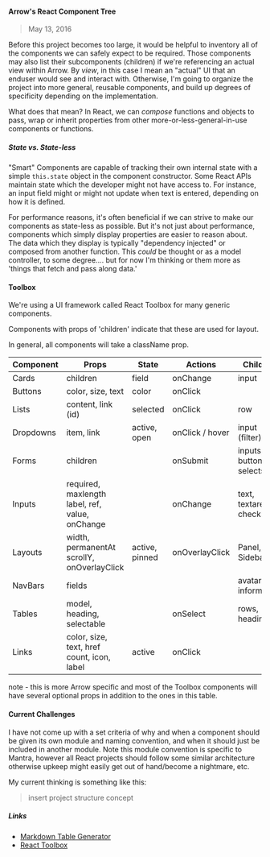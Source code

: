 #### Arrow's React Component Tree

> May 13, 2016

Before this project becomes too large, it would be helpful to inventory all of
the components we can safely expect to be required. Those components may also
list their subcomponents (children) if we're referencing an actual view within
Arrow. By _view_, in this case I mean an "actual" UI that an enduser would see
and interact with. Otherwise, I'm going to organize the project into more general,
reusable components, and build up degrees of specificity depending on the implementation.

What does that mean? In React, we can *compose* functions and objects to pass, wrap
or inherit properties from other more-or-less-general-in-use components or functions.

##### State vs. State-less

"Smart" Components are capable of tracking their own internal state with a simple
`this.state` object in the component constructor. Some React APIs maintain state
which the developer might not have access to. For instance, an input field might
or might not update when text is entered, depending on how it is defined.

For performance reasons, it's often beneficial if we can strive to make our components
as state-less as possible. But it's not just about performance, components which
simply display properties are easier to reason about. The data which they display
is typically "dependency injected" or composed from another function. This _could_
be thought or as a model controller, to some degree.... but for now I'm thinking
or them more as 'things that fetch and pass along data.'

#### Toolbox

We're using a UI framework called React Toolbox for many generic components.

Components with props of 'children' indicate that these are used for layout.

In general, all components will take a className prop.

| Component | Props                                           | State          | Actions         | Children                 | example           |
|-----------|-------------------------------------------------|----------------|-----------------|--------------------------|-------------------|
| Cards     | children                                        | field          | onChange        | input                    | Login             |
| Buttons   | color, size, text                               | color          | onClick         |                          | Section           |
| Lists     | content, link (id)                              | selected       | onClick         | row                      | Products          |
| Dropdowns | item, link                                      | active, open   | onClick / hover | input (filter)           | SelectProductType |
| Forms     | children                                        |                | onSubmit        | inputs, buttons, selects | AddNewQuote       |
| Inputs    | required, maxlength label, ref, value, onChange |                | onChange        | text, textarea, checkbox | QuoteName         |
| Layouts   | width, permanentAt scrollY, onOverlayClick      | active, pinned | onOverlayClick  | Panel, Sidebar           | SimpleLayout      |
| NavBars   | fields                                          |                |                 | avatar, information      | TopBar, QuoteInfo |
| Tables    | model, heading, selectable                      |                | onSelect        | rows, headings           | ProductsInSection |
| Links     | color, size, text, href count, icon, label      | active         | onClick         |                          | Logo              |


note - this is more Arrow specific and most of the Toolbox components will have
several optional props in addition to the ones in this table.


#### Current Challenges

I have not come up with a set criteria of why and when a component should be
given its own module and naming convention, and when it should just be included
in another module. Note this module convention is specific to Mantra, however
all React projects should follow some similar architecture otherwise upkeep
might easily get out of hand/become a nightmare, etc.

My current thinking is something like this:

> insert project structure concept


##### Links
- [Markdown Table Generator](http://www.tablesgenerator.com/markdown_tables#)
- [React Toolbox](http://react-toolbox.com/)
